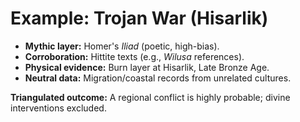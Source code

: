 # Example: Trojan War (Hisarlik)

- **Mythic layer:** Homer's *Iliad* (poetic, high-bias).
- **Corroboration:** Hittite texts (e.g., *Wilusa* references).
- **Physical evidence:** Burn layer at Hisarlik, Late Bronze Age.
- **Neutral data:** Migration/coastal records from unrelated cultures.

**Triangulated outcome:** A regional conflict is highly probable; divine interventions excluded.
